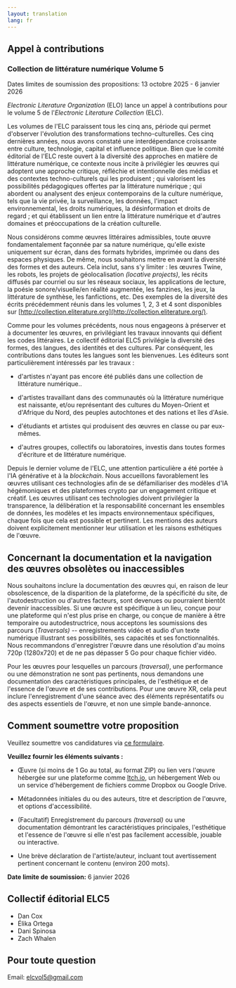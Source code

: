 ```yaml
---
layout: translation
lang: fr
---
```


## Appel à contributions

### Collection de littérature numérique Volume 5

Dates limites de soumission des propositions: 13 octobre 2025 - 6
janvier 2026

*Electronic Literature Organization* (ELO) lance un appel à
contributions pour le volume 5 de l'*Electronic Literature Collection*
(ELC).

Les volumes de l'ELC paraissent tous les cinq ans, période qui permet
d\'observer l\'évolution des transformations techno-culturelles. Ces
cinq dernières années, nous avons constaté une interdépendance
croissante entre culture, technologie, capital et influence politique.
Bien que le comité éditorial de l'ELC reste ouvert à la diversité des
approches en matière de littérature numérique, ce contexte nous incite à
privilégier les œuvres qui adoptent une approche critique, réfléchie et
intentionnelle des médias et des contextes techno-culturels qui les
produisent ; qui valorisent les possibilités pédagogiques offertes par
la littérature numérique ; qui abordent ou analysent des enjeux
contemporains de la culture numérique, tels que la vie privée, la
surveillance, les données, l\'impact environnemental, les droits
numériques, la désinformation et droits de regard ; et qui établissent
un lien entre la littérature numérique et d\'autres domaines et
préoccupations de la création culturelle.

Nous considérons comme œuvres littéraires admissibles, toute œuvre
fondamentalement façonnée par sa nature numérique, qu\'elle existe
uniquement sur écran, dans des formats hybrides, imprimée ou dans des
espaces physiques. De même, nous souhaitons mettre en avant la diversité
des formes et des auteurs. Cela inclut, sans s\'y limiter : les œuvres
Twine, les robots, les projets de géolocalisation *(locative projects)*,
les récits diffusés par courriel ou sur les réseaux sociaux, les
applications de lecture, la poésie sonore/visuelle/en réalité augmentée,
les fanzines, les jeux, la littérature de synthèse, les fanfictions,
etc. Des exemples de la diversité des écrits précédemment réunis dans
les volumes 1, 2, 3 et 4 sont disponibles sur
[http://collection.eliterature.org](http://collection.eliterature.org/).

Comme pour les volumes précédents, nous nous engageons à préserver et à
documenter les œuvres, en privilégiant les travaux innovants qui défient
les codes littéraires. Le collectif éditorial ELC5 privilégie la
diversité des formes, des langues, des identités et des cultures. Par
conséquent, les contributions dans toutes les langues sont les
bienvenues. Les éditeurs sont particulièrement intéressés par les
travaux :

- d'artistes n\'ayant pas encore été publiés dans une collection de littérature numérique..

- d'artistes travaillant dans des communautés où la littérature numérique est naissante, et/ou représentant des cultures du Moyen-Orient et d\'Afrique du Nord, des peuples autochtones et des nations et îles d\'Asie.

- d'étudiants et artistes qui produisent des œuvres en classe ou par eux-mêmes.

- d'autres groupes, collectifs ou laboratoires, investis dans toutes formes d\'écriture et de littérature numérique.

Depuis le dernier volume de l\'ELC, une attention particulière a été
portée à l\'IA générative et à la *blockchain*. Nous accueillons
favorablement les œuvres utilisant ces technologies afin de se
défamiliariser des modèles d\'IA hégémoniques et des plateformes crypto
par un engagement critique et créatif. Les œuvres utilisant ces
technologies doivent privilégier la transparence, la délibération et la
responsabilité concernant les ensembles de données, les modèles et les
impacts environnementaux spécifiques, chaque fois que cela est possible
et pertinent. Les mentions des auteurs doivent explicitement mentionner
leur utilisation et les raisons esthétiques de l\'œuvre.

## **Concernant la documentation et la navigation des œuvres obsolètes ou inaccessibles**

Nous souhaitons inclure la documentation des œuvres qui, en raison de
leur obsolescence, de la disparition de la plateforme, de la spécificité
du site, de l\'autodestruction ou d\'autres facteurs, sont devenues ou
pourraient bientôt devenir inaccessibles. Si une œuvre est spécifique à
un lieu, conçue pour une plateforme qui n\'est plus prise en charge, ou
conçue de manière à être temporaire ou autodestructrice, nous acceptons
les soumissions des parcours (*Traversals)* -- enregistrements vidéo et
audio d\'un texte numérique illustrant ses possibilités, ses capacités
et ses fonctionnalités. Nous recommandons d\'enregistrer l\'œuvre dans
une résolution d\'au moins 720p (1280x720) et de ne pas dépasser 5 Go
pour chaque fichier vidéo.

Pour les œuvres pour lesquelles un parcours *(traversal)*, une
performance ou une démonstration ne sont pas pertinents, nous demandons
une documentation des caractéristiques principales, de l\'esthétique et
de l\'essence de l\'œuvre et de ses contributions. Pour une œuvre XR,
cela peut inclure l\'enregistrement d\'une séance avec des éléments
représentatifs ou des aspects essentiels de l\'œuvre, et non une simple
bande-annonce.

## Comment soumettre votre proposition

Veuillez soumettre vos candidatures via [ce formulaire](https://forms.gle/Ftir1rj4NBoBBNJJA).

**Veuillez fournir les éléments suivants :**

- Œuvre (si moins de 1 Go au total, au format ZIP) ou lien vers l'œuvre hébergée sur une plateforme comme [Itch.io](http://itch.io), un hébergement Web ou un service d'hébergement de fichiers comme Dropbox ou Google Drive.

- Métadonnées initiales du ou des auteurs, titre et description de l'œuvre, et options d'accessibilité.

- (Facultatif) Enregistrement du parcours *(traversal)* ou une documentation démontrant les caractéristiques principales, l'esthétique et l'essence de l'œuvre si elle n'est pas facilement accessible, jouable ou interactive.

- Une brève déclaration de l'artiste/auteur, incluant tout avertissement pertinent concernant le contenu (environ 200 mots).

**Date limite de soumission:** 6 janvier 2026

## Collectif éditorial ELC5

- Dan Cox
- Élika Ortega
- Dani Spinosa
- Zach Whalen

## Pour toute question

Email: [elcvol5@gmail.com](mailto:elcvol5@gmail.com)
